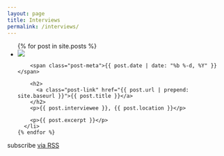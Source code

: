 ```yaml
---
layout: page
title: Interviews
permalink: /interviews/
---
```


  <ul class="post-list">
    {% for post in site.posts %}
      <li>
        <img src="{{post.image}}" class="thumb"></img>

        <span class="post-meta">{{ post.date | date: "%b %-d, %Y" }}</span>

        <h2>
          <a class="post-link" href="{{ post.url | prepend: site.baseurl }}">{{ post.title }}</a>
        </h2>
        <p>{{ post.interviewee }}, {{ post.location }}</p>
        
        <p>{{ post.excerpt }}</p>
      </li>
    {% endfor %}
  </ul>

  <p class="rss-subscribe">subscribe <a href="{{ "/feed.xml" | prepend: site.baseurl }}">via RSS</a></p>
